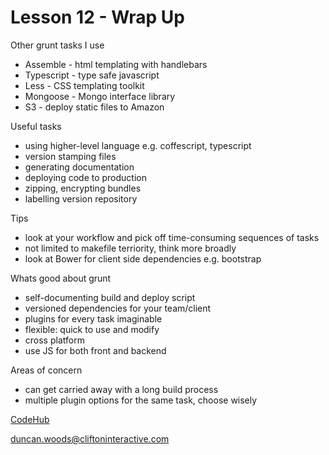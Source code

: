 Lesson 12 - Wrap Up
===================

Other grunt tasks I use

- Assemble - html templating with handlebars
- Typescript - type safe javascript
- Less - CSS templating toolkit
- Mongoose - Mongo interface library
- S3 - deploy static files to Amazon

Useful tasks

- using higher-level language e.g. coffescript, typescript
- version stamping files
- generating documentation
- deploying code to production
- zipping, encrypting bundles
- labelling version repository

Tips

- look at your workflow and pick off time-consuming sequences of tasks
- not limited to makefile terriority, think more broadly
- look at Bower for client side dependencies e.g. bootstrap

Whats good about grunt

- self-documenting build and deploy script
- versioned dependencies for your team/client
- plugins for every task imaginable
- flexible: quick to use and modify
- cross platform
- use JS for both front and backend

Areas of concern

- can get carried away with a long build process
- multiple plugin options for the same task, choose wisely


[CodeHub](http://www.codehub.org.uk/)

<duncan.woods@cliftoninteractive.com>